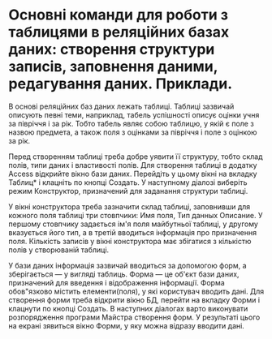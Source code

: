 # Основні команди для роботи з таблицями в реляційних базах даних: створення структури записів, заповнення даними, редагування даних. Приклади.

В основі реляційних баз даних лежать таблиці. Таблиці зазвичай описують певні теми, наприклад, табель успішності описує оцінки учня за півріччя і за рік. Тобто табель являє собою таблицю, у якій є поле з назвою предмета, а також поля з оцінками за півріччя і поле з оцінкою за рік.

Перед створенням таблиці треба добре уявити її структуру, тобто склад полів, типи даних і властивості полів. Для створення таблиці в додатку Ассess відкрийте вікно бази даних. Перейдіть у цьому вікні на вкладку Таблиц* і клацніть по кнопці Создать. У наступному діалозі виберіть режим Конструктор, призначений для заданання структури таблиці.

У вікні конструктора треба зазначити склад таблиці, заповнивши для кожного поля таблиці три стовпчики: Имя поля, Тип данных Описание. У першому стовпчику задається ім'я поля майбутньої таблиці, у другому вказується його тип, а в третій вводиться інформація про призначення поля. Кількість записів у вікні конструктора має збігатися з кількістю полів у створюваній таблиці.

У бази даних інформація зазвичай вводиться за допомогою форм, а зберігається — у вигляді таблиць. Форма — це об'єкт бази даних, призначений для введення і відображення інформації. Форма обов"язково містить елементи(поля), у які користувач вводить дані. Для створення форми треба відкрити вікно БД, перейти на вкладку Форми і клацнути по кнопці Создать. В наступних діалогах варто виконувати розпорядження програми Майстра створення форм. У результаті цього на екрані зявиться вікно Форми, у яку можна відразу вводити дані.
